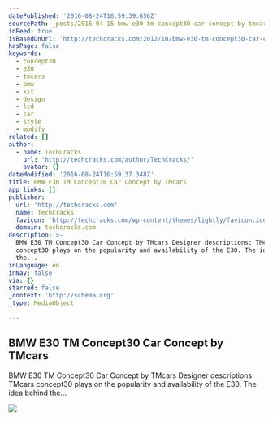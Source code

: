 ```yaml
---
datePublished: '2016-08-24T16:59:39.656Z'
sourcePath: _posts/2016-04-15-bmw-e30-tm-concept30-car-concept-by-tmcars.md
inFeed: true
isBasedOnUrl: 'http://techcracks.com/2012/10/bmw-e30-tm-concept30-car-concept-by-tmcars/'
hasPage: false
keywords:
  - concept30
  - e30
  - tmcars
  - bmw
  - kit
  - design
  - lcd
  - car
  - style
  - modify
related: []
author:
  - name: TechCracks
    url: 'http://techcracks.com/author/TechCracks/'
    avatar: {}
dateModified: '2016-08-24T16:59:37.348Z'
title: BMW E30 TM Concept30 Car Concept by TMcars
app_links: []
publisher:
  url: 'http://techcracks.com'
  name: TechCracks
  favicon: 'http://techcracks.com/wp-content/themes/lightly/favicon.ico'
  domain: techcracks.com
description: >-
  BMW E30 TM Concept30 Car Concept by TMcars Designer descriptions: TMcars
  concept30 plays on the popularity and availability of the E30. The idea behind
  the...
inLanguage: en
inNav: false
via: {}
starred: false
_context: 'http://schema.org'
_type: MediaObject

---
```

<article style=""><h1>BMW E30 TM Concept30 Car Concept by TMcars</h1><p>BMW E30 TM Concept30 Car Concept by TMcars Designer descriptions: TMcars concept30 plays on the popularity and availability of the E30. The idea behind the...</p><img src="http://techcracks.com/wp-content/uploads/2012/10/BMW-E30-TM-Concept30.jpg" /></article>